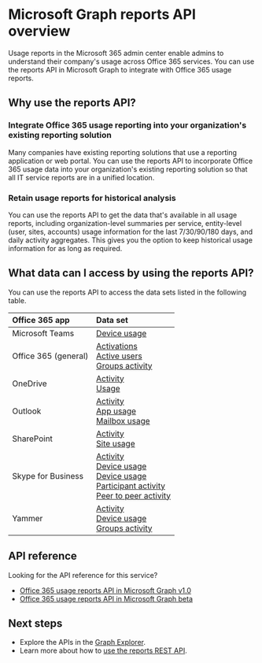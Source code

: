 # Microsoft Graph reports API overview

Usage reports in the Microsoft 365 admin center enable admins to understand their company's usage across Office 365 services. You can use the reports API in Microsoft Graph to integrate with Office 365 usage reports.

## Why use the reports API?

### Integrate Office 365 usage reporting into your organization's existing reporting solution
Many companies have existing reporting solutions that use a reporting application or web portal. You can use the reports API to incorporate Office 365 usage data into your organization's existing reporting solution so that all IT service reports are in a unified location.  

### Retain usage reports for historical analysis
You can use the reports API to get the data that's available in all usage reports, including organization-level summaries per service, entity-level (user, sites, accounts) usage information for the last 7/30/90/180 days, and daily activity aggregates. This gives you the option to keep historical usage information for as long as required.

## What data can I access by using the reports API?

You can use the reports API to access the data sets listed in the following table.

|Office 365 app|Data set|
|:--------|:--------|
|Microsoft Teams|[Device usage](../api-reference/v1.0/resources/microsoft_teams_device_usage_reports.md)<br/>|[User activity](../api-reference/v1.0/resources/microsoft_teams_user_activity_reports.md)|
|Office 365 (general) |[Activations](../api-reference/v1.0/resources/office_365_activations_reports.md)<br/>[Active users](../api-reference/v1.0/resources/office_365_active_users_reports.md)<br/>[Groups activity](../api-reference/v1.0/resources/office_365_groups_activity_reports.md)|
|OneDrive |[Activity](../api-reference/v1.0/resources/onedrive_activity_reports.md)<br/>[Usage](../api-reference/v1.0/resources/onedrive_usage_reports.md)|
|Outlook|[Activity](../api-reference/v1.0/resources/email_activity_reports.md)<br/>[App usage](../api-reference/v1.0/resources/email_app_usage_reports.md)<br/>[Mailbox usage](../api-reference/v1.0/resources/mailbox_usage_reports.md)|
|SharePoint |[Activity](../api-reference/v1.0/resources/sharepoint_activity_reports.md)<br/>[Site usage](../api-reference/v1.0/resources/sharepoint_site_usage_reports.md)|
|Skype for Business |[Activity](../api-reference/v1.0/resources/skype_for_business_activity_reports.md)<br/>[Device usage](../api-reference/v1.0/resources/skype_for_business_device_usage_reports.md)<br/>[Device usage](../api-reference/v1.0/resources/skype_for_business_device_usage_reports.md)<br/>[Participant activity](../api-reference/v1.0/resources/skype_for_business_participant_activity_reports.md)<br/>[Peer to peer activity](../api-reference/v1.0/resources/skype_for_business_peer_to_peer_activity.md)|
|Yammer |[Activity](../api-reference/v1.0/resources/yammer_activity_reports.md)<br/>[Device usage](../api-reference/v1.0/resources/yammer_device_usage_reports.md)<br/>[Groups activity](../api-reference/v1.0/resources/yammer_groups_activity_reports.md)|

## API reference
Looking for the API reference for this service?

- [Office 365 usage reports API in Microsoft Graph v1.0](../api-reference/v1.0/resources/report.md)
- [Office 365 usage reports API in Microsoft Graph beta](../api-reference/beta/resources/report.md)

## Next steps

* Explore the APIs in the [Graph Explorer](https://developer.microsoft.com/graph/graph-explorer).
* Learn more about how to [use the reports REST API](../api-reference/v1.0/resources/report.md).

